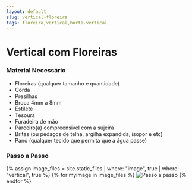 ```yaml
---
layout: default
slug: vertical-floreira
tags: floreira,vertical,horta-vertical
---
```

# Vertical com Floreiras

### Material Necessário
- Floreiras (qualquer tamanho e quantidade)
- Corda
- Presilhas
- Broca 4mm a 8mm
- Estilete
- Tesoura
- Furadeira de mão
- Parceiro(a) compreensivel com a sujeira
- Britas (ou pedaços de telha, argilha expandida, isopor e etc)
- Pano (qualquer tecido que permita que a água passe)
	
### Passo a Passo

{% assign image_files = site.static_files | where: "image", true | where: "vertical", true %}
{% for myimage in image_files %}
<img src="{{ myimage.path }}" alt="Passo a passo" class="img-responsive thumbnail">
{% endfor %}
